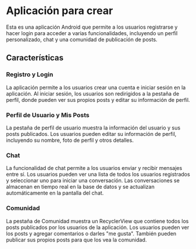 # Aplicación para crear
Esta es una aplicación Android que permite a los usuarios registrarse y hacer login para acceder a varias funcionalidades, incluyendo un perfil personalizado, chat y una comunidad de publicación de posts.

## Características

### Registro y Login
La aplicación permite a los usuarios crear una cuenta e iniciar sesión en la aplicación. Al iniciar sesión, los usuarios son redirigidos a la pestaña de perfil, donde pueden ver sus propios posts y editar su información de perfil.

### Perfil de Usuario y Mis Posts
La pestaña de perfil de usuario muestra la información del usuario y sus posts publicados. Los usuarios pueden editar su información de perfil, incluyendo su nombre, foto de perfil y otros detalles.

### Chat
La funcionalidad de chat permite a los usuarios enviar y recibir mensajes entre sí. Los usuarios pueden ver una lista de todos los usuarios registrados y seleccionar uno para iniciar una conversación. Las conversaciones se almacenan en tiempo real en la base de datos y se actualizan automáticamente en la pantalla del chat.

### Comunidad
La pestaña de Comunidad muestra un RecyclerView que contiene todos los posts publicados por los usuarios de la aplicación. Los usuarios pueden ver los posts y agregar comentarios o darles "me gusta". También pueden publicar sus propios posts para que los vea la comunidad.

